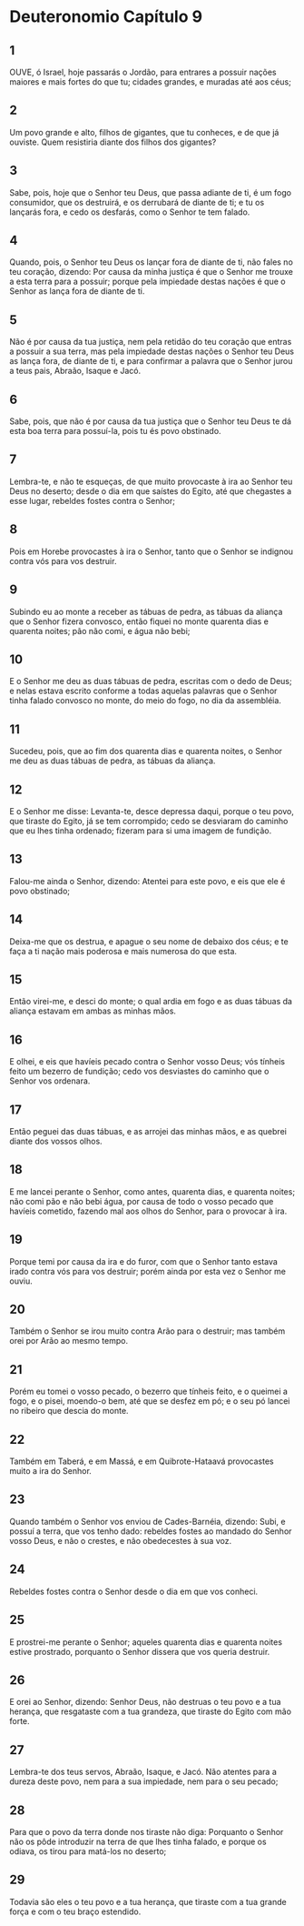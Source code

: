 # Deuteronomio Capítulo 9

## 1
OUVE, ó Israel, hoje passarás o Jordão, para entrares a possuir nações maiores e mais fortes do que tu; cidades grandes, e muradas até aos céus;

## 2
Um povo grande e alto, filhos de gigantes, que tu conheces, e de que já ouviste. Quem resistiria diante dos filhos dos gigantes?

## 3
Sabe, pois, hoje que o Senhor teu Deus, que passa adiante de ti, é um fogo consumidor, que os destruirá, e os derrubará de diante de ti; e tu os lançarás fora, e cedo os desfarás, como o Senhor te tem falado.

## 4
Quando, pois, o Senhor teu Deus os lançar fora de diante de ti, não fales no teu coração, dizendo: Por causa da minha justiça é que o Senhor me trouxe a esta terra para a possuir; porque pela impiedade destas nações é que o Senhor as lança fora de diante de ti.

## 5
Não é por causa da tua justiça, nem pela retidão do teu coração que entras a possuir a sua terra, mas pela impiedade destas nações o Senhor teu Deus as lança fora, de diante de ti, e para confirmar a palavra que o Senhor jurou a teus pais, Abraão, Isaque e Jacó.

## 6
Sabe, pois, que não é por causa da tua justiça que o Senhor teu Deus te dá esta boa terra para possuí-la, pois tu és povo obstinado.

## 7
Lembra-te, e não te esqueças, de que muito provocaste à ira ao Senhor teu Deus no deserto; desde o dia em que saístes do Egito, até que chegastes a esse lugar, rebeldes fostes contra o Senhor;

## 8
Pois em Horebe provocastes à ira o Senhor, tanto que o Senhor se indignou contra vós para vos destruir.

## 9
Subindo eu ao monte a receber as tábuas de pedra, as tábuas da aliança que o Senhor fizera convosco, então fiquei no monte quarenta dias e quarenta noites; pão não comi, e água não bebi;

## 10
E o Senhor me deu as duas tábuas de pedra, escritas com o dedo de Deus; e nelas estava escrito conforme a todas aquelas palavras que o Senhor tinha falado convosco no monte, do meio do fogo, no dia da assembléia.

## 11
Sucedeu, pois, que ao fim dos quarenta dias e quarenta noites, o Senhor me deu as duas tábuas de pedra, as tábuas da aliança.

## 12
E o Senhor me disse: Levanta-te, desce depressa daqui, porque o teu povo, que tiraste do Egito, já se tem corrompido; cedo se desviaram do caminho que eu lhes tinha ordenado; fizeram para si uma imagem de fundição.

## 13
Falou-me ainda o Senhor, dizendo: Atentei para este povo, e eis que ele é povo obstinado;

## 14
Deixa-me que os destrua, e apague o seu nome de debaixo dos céus; e te faça a ti nação mais poderosa e mais numerosa do que esta.

## 15
Então virei-me, e desci do monte; o qual ardia em fogo e as duas tábuas da aliança estavam em ambas as minhas mãos.

## 16
E olhei, e eis que havíeis pecado contra o Senhor vosso Deus; vós tínheis feito um bezerro de fundição; cedo vos desviastes do caminho que o Senhor vos ordenara.

## 17
Então peguei das duas tábuas, e as arrojei das minhas mãos, e as quebrei diante dos vossos olhos.

## 18
E me lancei perante o Senhor, como antes, quarenta dias, e quarenta noites; não comi pão e não bebi água, por causa de todo o vosso pecado que havíeis cometido, fazendo mal aos olhos do Senhor, para o provocar à ira.

## 19
Porque temi por causa da ira e do furor, com que o Senhor tanto estava irado contra vós para vos destruir; porém ainda por esta vez o Senhor me ouviu.

## 20
Também o Senhor se irou muito contra Arão para o destruir; mas também orei por Arão ao mesmo tempo.

## 21
Porém eu tomei o vosso pecado, o bezerro que tínheis feito, e o queimei a fogo, e o pisei, moendo-o bem, até que se desfez em pó; e o seu pó lancei no ribeiro que descia do monte.

## 22
Também em Taberá, e em Massá, e em Quibrote-Hataavá provocastes muito a ira do Senhor.

## 23
Quando também o Senhor vos enviou de Cades-Barnéia, dizendo: Subi, e possuí a terra, que vos tenho dado: rebeldes fostes ao mandado do Senhor vosso Deus, e não o crestes, e não obedecestes à sua voz.

## 24
Rebeldes fostes contra o Senhor desde o dia em que vos conheci.

## 25
E prostrei-me perante o Senhor; aqueles quarenta dias e quarenta noites estive prostrado, porquanto o Senhor dissera que vos queria destruir.

## 26
E orei ao Senhor, dizendo: Senhor Deus, não destruas o teu povo e a tua herança, que resgataste com a tua grandeza, que tiraste do Egito com mão forte.

## 27
Lembra-te dos teus servos, Abraão, Isaque, e Jacó. Não atentes para a dureza deste povo, nem para a sua impiedade, nem para o seu pecado;

## 28
Para que o povo da terra donde nos tiraste não diga: Porquanto o Senhor não os pôde introduzir na terra de que lhes tinha falado, e porque os odiava, os tirou para matá-los no deserto;

## 29
Todavia são eles o teu povo e a tua herança, que tiraste com a tua grande força e com o teu braço estendido.

